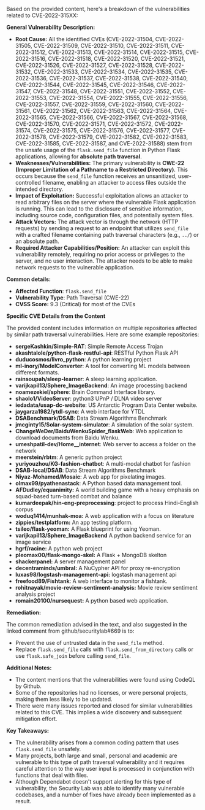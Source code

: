 Based on the provided content, here's a breakdown of the vulnerabilities related to CVE-2022-315XX:

**General Vulnerability Description:**

*   **Root Cause:** All the identified CVEs (CVE-2022-31504, CVE-2022-31505, CVE-2022-31509, CVE-2022-31510, CVE-2022-31511, CVE-2022-31512, CVE-2022-31513, CVE-2022-31514, CVE-2022-31515, CVE-2022-31516, CVE-2022-31518, CVE-2022-31520, CVE-2022-31521, CVE-2022-31526, CVE-2022-31527, CVE-2022-31528, CVE-2022-31532, CVE-2022-31533, CVE-2022-31534, CVE-2022-31535, CVE-2022-31536, CVE-2022-31537, CVE-2022-31538, CVE-2022-31540, CVE-2022-31544, CVE-2022-31545, CVE-2022-31546, CVE-2022-31547, CVE-2022-31548, CVE-2022-31551, CVE-2022-31552, CVE-2022-31553, CVE-2022-31554, CVE-2022-31555, CVE-2022-31556, CVE-2022-31557, CVE-2022-31559, CVE-2022-31560, CVE-2022-31561, CVE-2022-31562, CVE-2022-31563, CVE-2022-31564, CVE-2022-31565, CVE-2022-31566, CVE-2022-31567, CVE-2022-31568, CVE-2022-31570, CVE-2022-31571, CVE-2022-31572, CVE-2022-31574, CVE-2022-31575, CVE-2022-31576, CVE-2022-31577, CVE-2022-31578, CVE-2022-31579, CVE-2022-31582, CVE-2022-31583, CVE-2022-31585, CVE-2022-31587, and CVE-2022-31588) stem from the unsafe usage of the `flask.send_file` function in Python Flask applications, allowing for **absolute path traversal**.
*   **Weaknesses/Vulnerabilities:** The primary vulnerability is **CWE-22 (Improper Limitation of a Pathname to a Restricted Directory)**. This occurs because the `send_file` function receives an unsanitized, user-controlled filename, enabling an attacker to access files outside the intended directory.
*   **Impact of Exploitation:** Successful exploitation allows an attacker to read arbitrary files on the server where the vulnerable Flask application is running. This can lead to the disclosure of sensitive information, including source code, configuration files, and potentially system files.
*   **Attack Vectors:** The attack vector is through the network (HTTP requests) by sending a request to an endpoint that utilizes `send_file` with a crafted filename containing path traversal characters (e.g., `../`) or an absolute path.
*   **Required Attacker Capabilities/Position:** An attacker can exploit this vulnerability remotely, requiring no prior access or privileges to the server, and no user interaction. The attacker needs to be able to make network requests to the vulnerable application.

**Common details:**

*   **Affected Function**: `flask.send_file`
*   **Vulnerability Type**: Path Traversal (CWE-22)
*   **CVSS Score:** 9.3 (Critical) for most of the CVEs

**Specific CVE Details from the Content**

The provided content includes information on multiple repositories affected by similar path traversal vulnerabilities. Here are some example repositories:

*   **sergeKashkin/Simple-RAT**: Simple Remote Access Trojan
*   **akashtalole/python-flask-restful-api**: RESTful Python Flask API
*   **duducosmos/livro\_python**: A python learning project
*   **ml-inory/ModelConverter**: A tool for converting ML models between different formats.
*   **rainsoupah/sleep-learner**: A sleep learning application.
*  **varijkapil13/Sphere\_ImageBackend**: An image processing backend
*   **noamezekiel/sphere**: Brain Command Interface library.
*  **shaolo1/VideoServer**: python3 UPnP / DLNA video server
*   **iedadata/usap-dc-website**: US Antarctic Program Data Center website.
*   **jaygarza1982/ytdl-sync**: A web interface for YTDL
*   **DSABenchmark/DSAB**: Data Stream Algorithms Benchmark
*   **jmcginty15/Solar-system-simulator**: A simulation of the solar system.
*   **ChangeWeDer/BaiduWenkuSpider\_flaskWeb**: Web application to download documents from Baidu Wenku.
*  **umeshpatil-dev/Home__internet**: Web server to access a folder on the network
*   **meerstein/rbtm**: A generic python project
*  **yuriyouzhou/KG-fashion-chatbot**: A multi-modal chatbot for fashion
*   **DSAB-local/DSAB**: Data Stream Algorithms Benchmark
*  **Niyaz-Mohamed/Mosaic**: A web app for pixelating images.
*   **olmax99/pyathenastack**:  A Python based data management tool.
* **AFDudley/equanimity:** A world building game with a heavy emphasis on squad-based turn-based combat and balance
*   **kumardeepak/hin-eng-preprocessing**:  project to process Hindi-English corpus
* **woduq1414/munhak-moa:** A web application with a focus on literature
* **zippies/testplatform:** An app testing platform.
*   **tsileo/flask-yeoman:** A Flask blueprint for using Yeoman.
* **varijkapil13/Sphere_ImageBackend** A python backend service for an image service
*   **hgrf/racine:** A python web project
*  **pleomax00/flask-mongo-skel:**  A Flask + MongoDB skelton
*  **shackerpanel:** A server management panel
*   **decentraminds/umbral:**  A NuCypher API for proxy re-encryption
*   **luxas98/logstash-management-api:** logstash management api
* **freefood89/Fishtank**: A web interface to monitor a fishtank.
*   **rohitnayak/movie-review-sentiment-analysis:** Movie review sentiment analysis project
*  **romain20100/nursequest:** A python based web application.

**Remediation:**

The common remediation advised in the text, and also suggested in the linked comment from github/securitylab#669 is to:
   * Prevent the use of untrusted data in the `send_file` method.
   * Replace `flask.send_file` calls with `flask.send_from_directory` calls or use `flask.safe_join` before calling `send_file`.

**Additional Notes:**
*   The content mentions that the vulnerabilities were found using CodeQL by Github.
*   Some of the repositories had no licenses, or were personal projects, making them less likely to be updated.
* There were many issues reported and closed for similar vulnerabilities related to this CVE. This implies a wide discovery and subsequent mitigation effort.

**Key Takeaways:**
*   The vulnerability arises from a common coding pattern that uses `flask.send_file` unsafely.
*   Many projects, both large and small, personal and academic are vulnerable to this type of path traversal vulnerability and it requires careful attention to the way user input is processed in conjunction with functions that deal with files.
*  Although Dependabot doesn't support alerting for this type of vulnerability, the Security Lab was able to identify many vulnerable codebases, and a number of fixes have already been implemented as a result.